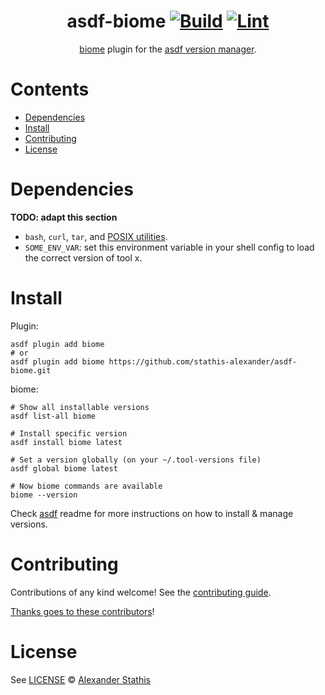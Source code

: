 <div align="center">

# asdf-biome [![Build](https://github.com/stathis-alexander/asdf-biome/actions/workflows/build.yml/badge.svg)](https://github.com/stathis-alexander/asdf-biome/actions/workflows/build.yml) [![Lint](https://github.com/stathis-alexander/asdf-biome/actions/workflows/lint.yml/badge.svg)](https://github.com/stathis-alexander/asdf-biome/actions/workflows/lint.yml)

[biome](https://github.com/angellist/asdf-biome) plugin for the [asdf version manager](https://asdf-vm.com).

</div>

# Contents

- [Dependencies](#dependencies)
- [Install](#install)
- [Contributing](#contributing)
- [License](#license)

# Dependencies

**TODO: adapt this section**

- `bash`, `curl`, `tar`, and [POSIX utilities](https://pubs.opengroup.org/onlinepubs/9699919799/idx/utilities.html).
- `SOME_ENV_VAR`: set this environment variable in your shell config to load the correct version of tool x.

# Install

Plugin:

```shell
asdf plugin add biome
# or
asdf plugin add biome https://github.com/stathis-alexander/asdf-biome.git
```

biome:

```shell
# Show all installable versions
asdf list-all biome

# Install specific version
asdf install biome latest

# Set a version globally (on your ~/.tool-versions file)
asdf global biome latest

# Now biome commands are available
biome --version
```

Check [asdf](https://github.com/asdf-vm/asdf) readme for more instructions on how to
install & manage versions.

# Contributing

Contributions of any kind welcome! See the [contributing guide](contributing.md).

[Thanks goes to these contributors](https://github.com/stathis-alexander/asdf-biome/graphs/contributors)!

# License

See [LICENSE](LICENSE) © [Alexander Stathis](https://github.com/stathis-alexander/)
